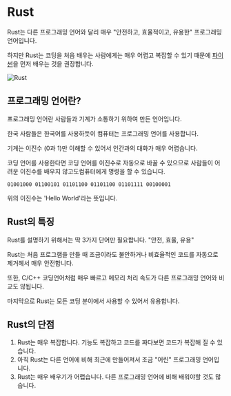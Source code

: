 # Rust

Rust는 다른 프로그래밍 언어와 달리 매우 "안전하고, 효율적이고, 유용한" 프로그래밍 언어입니다.

하지만 Rust는 코딩을 처음 배우는 사람에게는 매우 어렵고 복잡할 수 있기 때문에 [파이썬](/docs/python/start/python)을 먼저 배우는 것을 권장합니다.

![Rust](https://doc.rust-lang.org/book/img/ferris/does_not_compile.svg)

## 프로그래밍 언어란?

프로그래밍 언어란 사람들과 기계가 소통하기 위하여 만든 언어입니다.

한국 사람들은 한국어를 사용하듯이 컴퓨터는 프로그래밍 언어를 사용합니다.

기계는 이진수 (0과 1)만 이해할 수 있어서 인간과의 대화가 매우 어렵습니다.

코딩 언어를 사용한다면 코딩 언어를 이진수로 자동으로 바꿀 수 있으므로 사람들이 어려운 이진수를 배우지 않고도컴퓨터에게 명령을 할 수 있습니다.

```
01001000 01100101 01101100 01101100 01101111 00100001
```

위의 이진수는 'Hello World'라는 뜻입니다.

## Rust의 특징

Rust를 설명하기 위해서는 딱 3가지 단어만 필요합니다. "안전, 효율, 유용"

Rust는 처음 프로그램을 만들 때 조금이라도 불안하거나 비효율적인 코드를 자동으로 제거헤서 매우 안전합니다.

또한, C/C++ 코딩언어처럼 매우 빠르고 메모리 처리 속도가 다른 프로그래밍 언어와 비교도 않됩니다.

마지막으로 Rust는 모든 코딩 분야에서 사용할 수 있어서 유용합니다.

## Rust의 단점

1. Rust는 매우 복잡합니다. 기능도 복잡하고 코드를 짜다보면 코드가 복잡해 질 수 있습니다.
2. 아직 Rust는 다른 언어에 비해 최근에 만들어져서 조금 "어린" 프로그래밍 언어입니다.
3. Rust는 매우 배우기가 어렵습니다. 다른 프로그래밍 언어에 비해 배워야할 것도 많습니다.
